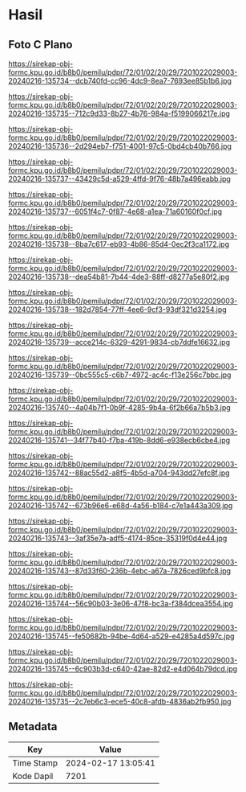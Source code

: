 # Hasil

## Foto C Plano

https://sirekap-obj-formc.kpu.go.id/b8b0/pemilu/pdpr/72/01/02/20/29/7201022029003-20240216-135734--dcb740fd-cc96-4dc9-8ea7-7693ee85b1b6.jpg

https://sirekap-obj-formc.kpu.go.id/b8b0/pemilu/pdpr/72/01/02/20/29/7201022029003-20240216-135735--712c9d33-8b27-4b76-984a-f5199066217e.jpg

https://sirekap-obj-formc.kpu.go.id/b8b0/pemilu/pdpr/72/01/02/20/29/7201022029003-20240216-135736--2d294eb7-f751-4001-97c5-0bd4cb40b766.jpg

https://sirekap-obj-formc.kpu.go.id/b8b0/pemilu/pdpr/72/01/02/20/29/7201022029003-20240216-135737--43429c5d-a529-4ffd-9f76-48b7a496eabb.jpg

https://sirekap-obj-formc.kpu.go.id/b8b0/pemilu/pdpr/72/01/02/20/29/7201022029003-20240216-135737--6051f4c7-0f87-4e68-a1ea-71a60160f0cf.jpg

https://sirekap-obj-formc.kpu.go.id/b8b0/pemilu/pdpr/72/01/02/20/29/7201022029003-20240216-135738--8ba7c617-eb93-4b86-85d4-0ec2f3ca1172.jpg

https://sirekap-obj-formc.kpu.go.id/b8b0/pemilu/pdpr/72/01/02/20/29/7201022029003-20240216-135738--dea54b81-7b44-4de3-88ff-d8277a5e80f2.jpg

https://sirekap-obj-formc.kpu.go.id/b8b0/pemilu/pdpr/72/01/02/20/29/7201022029003-20240216-135738--182d7854-77ff-4ee6-9cf3-93df321d3254.jpg

https://sirekap-obj-formc.kpu.go.id/b8b0/pemilu/pdpr/72/01/02/20/29/7201022029003-20240216-135739--acce214c-6329-4291-9834-cb7ddfe16632.jpg

https://sirekap-obj-formc.kpu.go.id/b8b0/pemilu/pdpr/72/01/02/20/29/7201022029003-20240216-135739--0bc555c5-c6b7-4972-ac4c-f13e256c7bbc.jpg

https://sirekap-obj-formc.kpu.go.id/b8b0/pemilu/pdpr/72/01/02/20/29/7201022029003-20240216-135740--4a04b7f1-0b9f-4285-9b4a-6f2b66a7b5b3.jpg

https://sirekap-obj-formc.kpu.go.id/b8b0/pemilu/pdpr/72/01/02/20/29/7201022029003-20240216-135741--34f77b40-f7ba-419b-8dd6-e938ecb6cbe4.jpg

https://sirekap-obj-formc.kpu.go.id/b8b0/pemilu/pdpr/72/01/02/20/29/7201022029003-20240216-135742--88ac55d2-a8f5-4b5d-a704-943dd27efc8f.jpg

https://sirekap-obj-formc.kpu.go.id/b8b0/pemilu/pdpr/72/01/02/20/29/7201022029003-20240216-135742--673b96e6-e68d-4a56-b184-c7e1a443a309.jpg

https://sirekap-obj-formc.kpu.go.id/b8b0/pemilu/pdpr/72/01/02/20/29/7201022029003-20240216-135743--3af35e7a-adf5-4174-85ce-35319f0d4e44.jpg

https://sirekap-obj-formc.kpu.go.id/b8b0/pemilu/pdpr/72/01/02/20/29/7201022029003-20240216-135743--87d33f60-236b-4ebc-a67a-7826ced9bfc8.jpg

https://sirekap-obj-formc.kpu.go.id/b8b0/pemilu/pdpr/72/01/02/20/29/7201022029003-20240216-135744--56c90b03-3e06-47f8-bc3a-f384dcea3554.jpg

https://sirekap-obj-formc.kpu.go.id/b8b0/pemilu/pdpr/72/01/02/20/29/7201022029003-20240216-135745--fe50682b-94be-4d64-a529-e4285a4d597c.jpg

https://sirekap-obj-formc.kpu.go.id/b8b0/pemilu/pdpr/72/01/02/20/29/7201022029003-20240216-135745--6c903b3d-c640-42ae-82d2-e4d064b79dcd.jpg

https://sirekap-obj-formc.kpu.go.id/b8b0/pemilu/pdpr/72/01/02/20/29/7201022029003-20240216-135735--2c7eb6c3-ece5-40c8-afdb-4836ab2fb950.jpg


## Metadata

| Key        | Value               |
| ---------- | ------------------- |
| Time Stamp | 2024-02-17 13:05:41 |
| Kode Dapil | 7201                |



